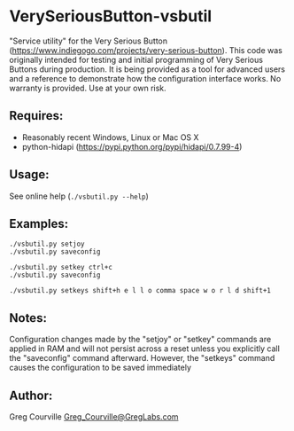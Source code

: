 VerySeriousButton-vsbutil
=========================

"Service utility" for the Very Serious Button (https://www.indiegogo.com/projects/very-serious-button).
This code was originally intended for testing and initial programming of Very Serious Buttons during production. It is being provided as a tool for advanced users and a reference to demonstrate how the configuration interface works. No warranty is provided. Use at your own risk.

## Requires:
* Reasonably recent Windows, Linux or Mac OS X
* python-hidapi (https://pypi.python.org/pypi/hidapi/0.7.99-4)

## Usage:
See online help (```./vsbutil.py --help```)

## Examples:
    ./vsbutil.py setjoy
    ./vsbutil.py saveconfig

    ./vsbutil.py setkey ctrl+c
    ./vsbutil.py saveconfig

    ./vsbutil.py setkeys shift+h e l l o comma space w o r l d shift+1

## Notes:
Configuration changes made by the "setjoy" or "setkey" commands are applied in RAM and will not persist across a reset unless you explicitly call the "saveconfig" command afterward. However, the "setkeys" command causes the configuration to be saved immediately

## Author:
Greg Courville <Greg_Courville@GregLabs.com>
